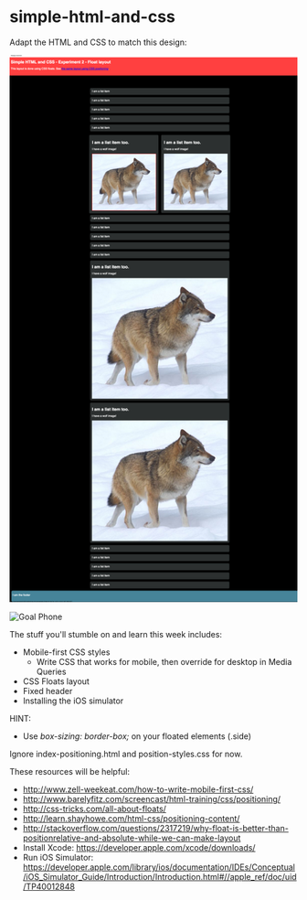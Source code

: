 # simple-html-and-css

Adapt the HTML and CSS to match this design:

![Goal](goal.png)

![Goal Phone](mobile-first-float.gif)

The stuff you'll stumble on and learn this week includes:
- Mobile-first CSS styles
	- Write CSS that works for mobile, then override for desktop in Media Queries
- CSS Floats layout
- Fixed header
- Installing the iOS simulator

HINT:
- Use _box-sizing: border-box;_ on your floated elements (.side)

Ignore index-positioning.html and position-styles.css for now.

These resources will be helpful:
- http://www.zell-weekeat.com/how-to-write-mobile-first-css/
- http://www.barelyfitz.com/screencast/html-training/css/positioning/
- http://css-tricks.com/all-about-floats/
- http://learn.shayhowe.com/html-css/positioning-content/
- http://stackoverflow.com/questions/2317219/why-float-is-better-than-positionrelative-and-absolute-while-we-can-make-layout
- Install Xcode: https://developer.apple.com/xcode/downloads/
- Run iOS Simulator: https://developer.apple.com/library/ios/documentation/IDEs/Conceptual/iOS_Simulator_Guide/Introduction/Introduction.html#//apple_ref/doc/uid/TP40012848

